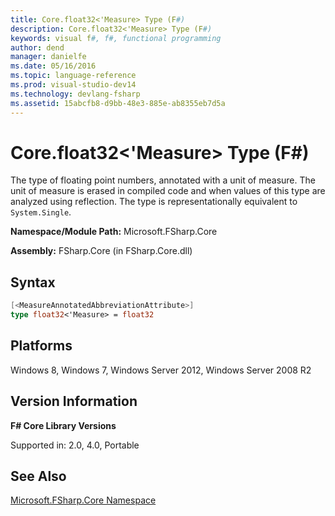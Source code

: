 ```yaml
---
title: Core.float32<'Measure> Type (F#)
description: Core.float32<'Measure> Type (F#)
keywords: visual f#, f#, functional programming
author: dend
manager: danielfe
ms.date: 05/16/2016
ms.topic: language-reference
ms.prod: visual-studio-dev14
ms.technology: devlang-fsharp
ms.assetid: 15abcfb8-d9bb-48e3-885e-ab8355eb7d5a 
---
```


# Core.float32<'Measure> Type (F#)

The type of floating point numbers, annotated with a unit of measure. The unit of measure is erased in compiled code and when values of this type are analyzed using reflection. The type is representationally equivalent to `System.Single`.

**Namespace/Module Path:** Microsoft.FSharp.Core

**Assembly:** FSharp.Core (in FSharp.Core.dll)


## Syntax

```fsharp
[<MeasureAnnotatedAbbreviationAttribute>]
type float32<'Measure> = float32
```

## Platforms
Windows 8, Windows 7, Windows Server 2012, Windows Server 2008 R2


## Version Information
**F# Core Library Versions**

Supported in: 2.0, 4.0, Portable

## See Also
[Microsoft.FSharp.Core Namespace](Microsoft.FSharp.Core-Namespace-%5BFSharp%5D.md)
